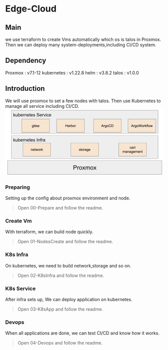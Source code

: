 # Edge-Cloud 
## Main
we use terraform to create Vms automatically which os is talos in Proxmox. Then we can deploy many system-deployments,including CI/CD system.
## Dependency
Proxmox : v7.1-12
kubernetes : v1.22.8
helm : v3.8.2
talos : v1.0.0
## Introduction
We will use proxmox to set a few nodes with talos. Then use Kubernetes to manage all service including CI/CD.
![1](./assert/pic.png)
### Preparing 
Setting up the config about proxmox environment and node.
>Open 00-Prepare and follow the readme.
### Create Vm
With terraform, we can build node quickly.
>Open 01-NodesCreate and follow the readme.
### K8s Infra
On kubernetes, we need to build network,storage and so on.
>Open 02-K8sInfra and follow the readme.
### K8s Service
After infra sets up, We can deploy application on kubernetes.
>Open 03-K8sApp and follow the readme.
### Devops
When all applications are done, we can test CI/CD and know how it works.
>Open 04-Devops and follow the readme.